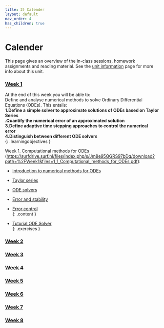 ```yaml
---
title: 2) Calender
layout: default
nav_order: 4
has_children: true
---
```


# Calender

This page gives an overview of the in-class sessions, homework assignments and reading material. See the [unit information](index.html) page for more info about this unit.

### [Week 1](Weeks/Week1.html)

At the end of this week you will be able to: <br>
Define and analyse numerical methods to solve Ordinary Differential Equations (ODEs). This entails:<br>
<b>1.Define a simple solver to approximate solutions of ODEs based on Taylor Series</b> <br>
<b>.Quantify the numerical error of an approximated solution</b><br>
<b>3.Define adaptive time stepping approaches to control the numerical error</b><br>
<b>4.Distinguish between different ODE solvers</b><br>
{: .learningobjectives }

Week 1. Computational methods for ODEs (https://surfdrive.surf.nl/files/index.php/s/Jm8e95QGRS97bDq/download?path=%2FWeek1&files=1_1_Computational_methods_for_ODEs.pdf):
- [Introduction to numerical methods for ODEs](https://www.google.com)<br>
- [Taylor series](https://www.google.com)<br>
- [ODE solvers](https://www.google.com)<br>
- [Error and stability](https://www.google.com)<br>
- [Error control](https://www.google.com)<br>
{: .content }

- [Tutorial ODE Solver](https://www.google.com)<br> 
{: .exercises }

### [Week 2](Weeks/Week2.html)
### [Week 3](Weeks/Week3.html)
### [Week 4](Weeks/Week4.html)
### [Week 5](Weeks/Week5.html)
### [Week 6](Weeks/Week6.html)
### [Week 7](Weeks/Week7.html)
### [Week 8](Weeks/Week8.html)

